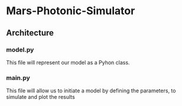# Mars-Photonic-Simulator

## Architecture

### model.py

This file will represent our model as a Pyhon class.

### main.py

This file will allow us to initiate a model by defining the parameters, to simulate and plot the results
